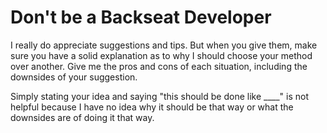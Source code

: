 
# Don't be  a Backseat Developer

I really do appreciate suggestions and tips. But when you give them, make sure you have a solid explanation as to why I should choose your method over another. Give me the pros and cons of each situation, including the downsides of your suggestion.

Simply stating your idea and saying "this should be done like ____" is not helpful because I have no idea why it should be that way or what the downsides are of doing it that way.
